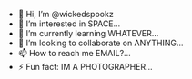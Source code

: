 - 👋 Hi, I’m @wickedspookz
- 👀 I’m interested in SPACE...
- 🌱 I’m currently learning WHATEVER...
- 💞️ I’m looking to collaborate on ANYTHING...
- 📫 How to reach me EMAIL?...
- ⚡ Fun fact: IM A PHOTOGRAPHER...

<!---
wickedspookz/wickedspookz is a ✨ special ✨ repository because its `README.md` (this file) appears on your GitHub profile.
You can click the Preview link to take a look at your changes.
--->
